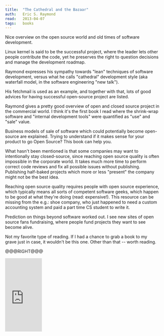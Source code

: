 ```yaml
---
title:	"The Cathedral and the Bazaar"
auth:	Eric S. Raymond
read:	2013-04-07
tags:	books
---
```





Nice overview on the open source world and old times of software
development.

Linux kernel is said to be the successful project, where the leader lets
other people contribute the code, yet he preserves the right to question
decisions and manage the development roadmap.

Raymond expresses his sympathy towards "lean" techniques of software
development, versus what he calls "cathedral" development style (aka
waterfall model, in the software engineering "new talk").

His fetchmail is used as an example, and together with that, lots of good
advices for having successful open-source project are listed.

Raymond gives a pretty good overview of open and closed source project in
the commercial world. I think it's the first book I read where the
shrink-wrap software and "internal development tools" were quantified as
"use" and "sale" value.

Business models of sale of software which could potentially become
open-source are explained. Trying to understand if it makes sense for your
product to go Open Source? This book can help you.

What hasn't been mentioned is that some companies may want to intentionally
stay closed-source, since reaching open source quality is often impossible
in the corporate world. It takes much more time to perform correct code
reviews and fix all possible issues without publishing. Publishing
half-baked projects which more or less "present" the company might not be
the best idea.

Reaching open source quality requires people with open source
experience, which typically means all sorts of competent software geeks,
which happen to be good at what they're doing (read: expensive!). This
resource can be missing from the e.g.: shoe company, who just happened to
need a custom accounting system and paid a part time CS student to write it.

Prediction on things beyond software worked out. I see new sites of open
source fans fundraising, where people fund projects they want to see become
alive.

Not my favorite type of reading. If I had a chance to grab a book to my
grave just in case, it wouldn't be this one. Other than that -- worth
reading.

@@@RIGHT@@@

<iframe src="http://rcm.amazon.com/e/cm?lt1=_blank&bc1=FFFFFF&IS2=1&npa=1&bg1=FFFFFF&fc1=000000&lc1=FF0000&t=wojcadamkoszh-20&o=1&p=8&l=as4&m=amazon&f=ifr&ref=ss_til&asins=0596001088" style="width:120px;height:240px;" scrolling="no" marginwidth="0" marginheight="0" frameborder="0"></iframe>
